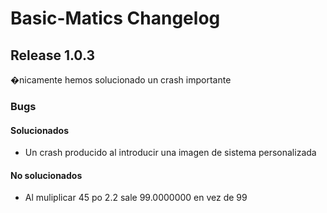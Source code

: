  # Basic-Matics Changelog #
 
## Release 1.0.3 #
�nicamente hemos solucionado un crash importante

### Bugs ###

#### Solucionados ####
 * Un crash producido al introducir una imagen de sistema personalizada

#### No solucionados ####
 * Al muliplicar 45 po 2.2 sale 99.0000000 en vez de 99